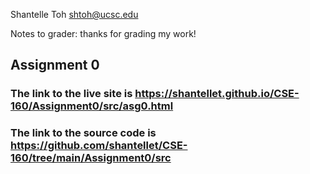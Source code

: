 Shantelle Toh
shtoh@ucsc.edu

Notes to grader: thanks for grading my work!

<h2>Assignment 0</h2>
  <h3>The link to the live site is 
    <a href="https://shantellet.github.io/CSE-160/Assignment0/src/asg0.html">https://shantellet.github.io/CSE-160/Assignment0/src/asg0.html</a>
  </h3>

  <h3>The link to the source code is 
    <a href="https://github.com/shantellet/CSE-160/tree/main/Assignment0/src">https://github.com/shantellet/CSE-160/tree/main/Assignment0/src</a>
  </h3>